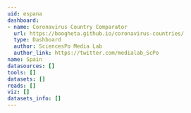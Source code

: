 ```yaml
---
uid: espana
dashboard:
- name: Coronavirus Country Comparator
  url: https://boogheta.github.io/coronavirus-countries/
  type: Dashboard
  author: SciencesPo Media Lab
  author_link: https://twitter.com/medialab_ScPo
name: Spain
datasources: []
tools: []
datasets: []
reads: []
viz: []
datasets_info: []
---
```


